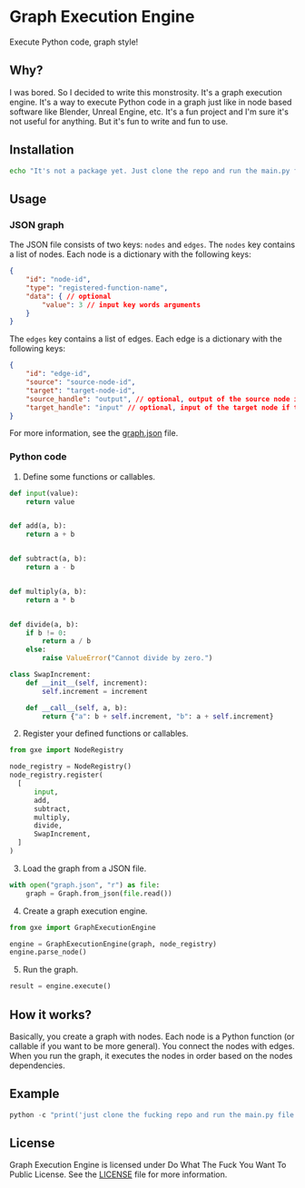 # Graph Execution Engine
Execute Python code, graph style!

## Why?
I was bored. So I decided to write this monstrosity. It's a graph execution engine. It's a way to execute Python code in a graph just like in node based software like Blender, Unreal Engine, etc. It's a fun project and I'm sure it's not useful for anything. But it's fun to write and fun to use.

## Installation
```bash
echo "It's not a package yet. Just clone the repo and run the main.py file."
```

## Usage
### JSON graph
The JSON file consists of two keys: `nodes` and `edges`. The `nodes` key contains a list of nodes. Each node is a dictionary with the following keys:
```json
{
    "id": "node-id",
    "type": "registered-function-name",
    "data": { // optional
        "value": 3 // input key words arguments
    }
}
```
The `edges` key contains a list of edges. Each edge is a dictionary with the following keys:
```json
{
    "id": "edge-id",
    "source": "source-node-id",
    "target": "target-node-id",
    "source_handle": "output", // optional, output of the source node if the source node has multiple outputs (dictionary)
    "target_handle": "input" // optional, input of the target node if the target node has multiple inputs
}
```
For more information, see the [graph.json](graph.json) file.
### Python code
1. Define some functions or callables.
```python
def input(value):
    return value


def add(a, b):
    return a + b


def subtract(a, b):
    return a - b


def multiply(a, b):
    return a * b


def divide(a, b):
    if b != 0:
        return a / b
    else:
        raise ValueError("Cannot divide by zero.")

class SwapIncrement:
    def __init__(self, increment):
        self.increment = increment

    def __call__(self, a, b):
        return {"a": b + self.increment, "b": a + self.increment}
```
2. Register your defined functions or callables.
```python
from gxe import NodeRegistry

node_registry = NodeRegistry()
node_registry.register(
  [
      input,
      add,
      subtract,
      multiply,
      divide,
      SwapIncrement,
  ]
)
```
3. Load the graph from a JSON file.
```python
with open("graph.json", "r") as file:
    graph = Graph.from_json(file.read())
```
4. Create a graph execution engine.
```python
from gxe import GraphExecutionEngine

engine = GraphExecutionEngine(graph, node_registry)
engine.parse_node()
```
5. Run the graph.
```python
result = engine.execute()
```

## How it works?
Basically, you create a graph with nodes. Each node is a Python function (or callable if you want to be more general). You connect the nodes with edges. When you run the graph, it executes the nodes in order based on the nodes dependencies.

## Example
```python
python -c "print('just clone the fucking repo and run the main.py file')"
```

## License
Graph Execution Engine is licensed under Do What The Fuck You Want To Public License. See the [LICENSE](LICENSE) file for more information.
